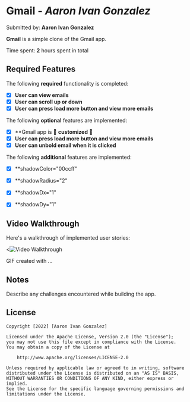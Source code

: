 # Gmail - *Aaron Ivan Gonzalez*

Submitted by: **Aaron Ivan Gonzalez**

**Gmail** is a simple clone of the Gmail app.

Time spent: **2** hours spent in total

## Required Features

The following **required** functionality is completed:

- [x] **User can view emails**
- [x] **User can scroll up or down**
- [x] **User can press load more button and view more emails**

The following **optional** features are implemented:

- [x] **Gmail app is 🎨 **customized** 🎨
- [x] **User can press load more button and view more emails**
- [x] **User can unbold email when it is clicked**

The following **additional** features are implemented:

* [x] **shadowColor="00ccff"
* [x] **shadowRadius="2"
* [x] **shadowDx="1"
* [x] **shadowDy="1"


## Video Walkthrough

Here's a walkthrough of implemented user stories:

<<img src='walkthrough.gif' title='Video Walkthrough' width='' alt='Video Walkthrough' />

<!-- Replace this with whatever GIF tool you used! -->
GIF created with ...  
<!-- Recommended tools:
[Kap](https://getkap.co/) for macOS
[ScreenToGif](https://www.screentogif.com/) for Windows
[peek](https://github.com/phw/peek) for Linux. -->

## Notes

Describe any challenges encountered while building the app.

## License

    Copyright [2022] [Aaron Ivan Gonzalez]

    Licensed under the Apache License, Version 2.0 (the "License");
    you may not use this file except in compliance with the License.
    You may obtain a copy of the License at

        http://www.apache.org/licenses/LICENSE-2.0

    Unless required by applicable law or agreed to in writing, software
    distributed under the License is distributed on an "AS IS" BASIS,
    WITHOUT WARRANTIES OR CONDITIONS OF ANY KIND, either express or implied.
    See the License for the specific language governing permissions and
    limitations under the License.
